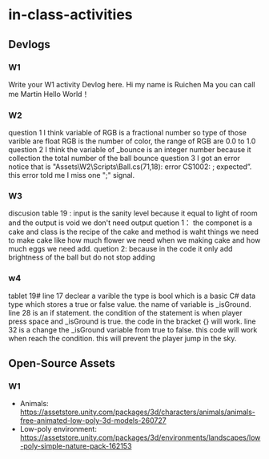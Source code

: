 # in-class-activities
## Devlogs
### W1
Write your W1 activity Devlog here.
Hi my name is Ruichen Ma you can call me Martin
Hello World！ 
### W2
question 1
 I think variable of RGB is a fractional number so type of those varible are float RGB is the number of color, the range of RGB are 0.0 to 1.0
question 2
I think the variable of _bounce is an integer number because it collection the total number of the ball bounce
question 3
I got an error notice that is "Assets\W2\Scripts\Ball.cs(71,18): error CS1002: ; expected”. this error told me I miss one ";" signal.

### W3 
discusion table 19 :
input is the sanity level because it equal to light of room and the output is void we don't need output
quetion 1： the componet is a cake and class is the recipe of the cake and method is waht things we need to make cake like how much flower we need when we making cake and how much eggs we need add.
quetion 2: because in the code it only add brightness of the ball but do not stop adding

### w4
tablet 19# line 17 declear a varible the type is bool which is a basic C# data type which stores a true or false value. the name of variable is _isGround.
line 28 is an if statement. the condition of the statement is when player press space and _isGround is true. the code in the bracket {} will work. 
line 32 is a change the _isGround variable from true to false. this code will work when reach the condition. this will prevent the player jump in the sky.
## Open-Source Assets
### W1


- Animals: https://assetstore.unity.com/packages/3d/characters/animals/animals-free-animated-low-poly-3d-models-260727 
- Low-poly environment: https://assetstore.unity.com/packages/3d/environments/landscapes/low-poly-simple-nature-pack-162153 

